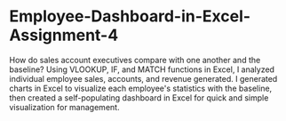 # Employee-Dashboard-in-Excel-Assignment-4
How do sales account executives compare with one another and the baseline?  Using VLOOKUP, IF, and MATCH functions in Excel, I analyzed individual employee sales, accounts, and revenue generated. I generated charts in Excel to visualize each employee's statistics with the baseline, then created a self-populating dashboard in Excel for quick and simple visualization for management.  
